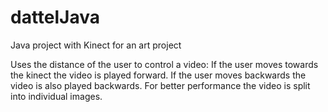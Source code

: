 # dattelJava
Java project with Kinect for an art project

Uses the distance of the user to control a video: If the user moves towards the kinect the video is played forward. If the user moves backwards the video is also played backwards. For better performance the video is split into individual images.

